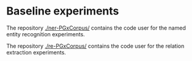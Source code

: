 # Baseline experiments

The repository [./ner-PGxCorpus/](./ner-PGxCorpus/)  contains the code user for the named entity recognition experiments.

The repository [./re-PGxCorpus/](./re-PGxCorpus/) contains the code user for the relation extraction experiments.